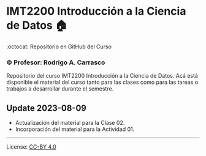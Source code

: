 # IMT2200 Introducción a la Ciencia de Datos :house:
:octocat: Repositorio en GitHub del Curso

### :copyright: Profesor: Rodrigo A. Carrasco

Repositorio del curso IMT2200 Introducción a la Ciencia de Datos. 
Acá está disponible el material del curso tanto para las clases como para las tareas o trabajos a desarrollar durante el semestre.

## Update 2023-08-09
- Actualización del material para la Clase 02.
- Incorporación del material para la Actividad 01.

---
License: [CC-BY 4.0](https://creativecommons.org/licenses/by/4.0/)
